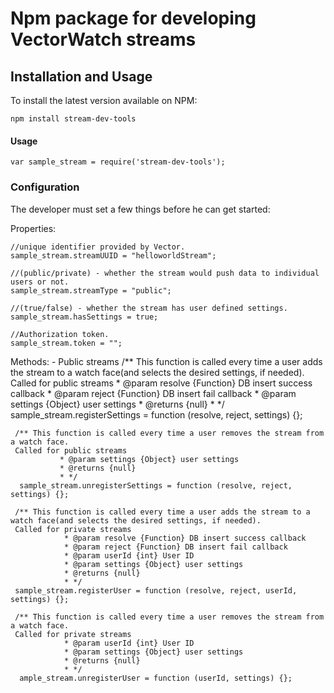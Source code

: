 Npm package for developing VectorWatch streams
==============
Installation and Usage
----------------------

To install the latest version available on NPM:

    npm install stream-dev-tools


#### Usage

    var sample_stream = require('stream-dev-tools');
    
### Configuration

The developer must set a few things before he can get started:

Properties:

    //unique identifier provided by Vector.
    sample_stream.streamUUID = "helloworldStream";
    
    //(public/private) - whether the stream would push data to individual users or not.
    sample_stream.streamType = "public";
    
    //(true/false) - whether the stream has user defined settings.
    sample_stream.hasSettings = true;

    //Authorization token.
    sample_stream.token = "";

    
Methods:
    - Public streams
      /** This function is called every time a user adds the stream to a watch face(and selects the desired settings, if needed).
      Called for public streams
          * @param resolve {Function} DB insert success callback
          * @param reject {Function} DB insert fail callback
          * @param settings {Object} user settings
          * @returns {null}
          * */
     sample_stream.registerSettings = function (resolve, reject, settings) {};
     
     /** This function is called every time a user removes the stream from a watch face.
     Called for public streams
               * @param settings {Object} user settings
               * @returns {null}
               * */
      sample_stream.unregisterSettings = function (resolve, reject, settings) {};
      
     /** This function is called every time a user adds the stream to a watch face(and selects the desired settings, if needed).
     Called for private streams
                * @param resolve {Function} DB insert success callback
                * @param reject {Function} DB insert fail callback
                * @param userId {int} User ID
                * @param settings {Object} user settings
                * @returns {null}
                * */
     sample_stream.registerUser = function (resolve, reject, userId, settings) {};
           
     /** This function is called every time a user removes the stream from a watch face.
     Called for private streams
                * @param userId {int} User ID
                * @param settings {Object} user settings
                * @returns {null}
                * */
      ample_stream.unregisterUser = function (userId, settings) {};

